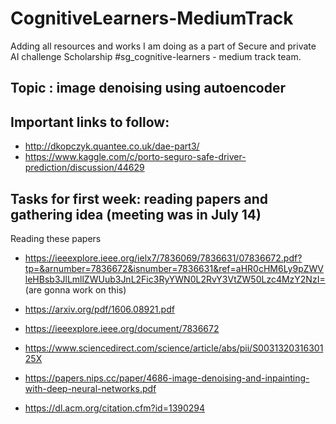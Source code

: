 # CognitiveLearners-MediumTrack
Adding all resources and works I am doing as a part of Secure and private AI challenge Scholarship #sg_cognitive-learners - medium track team.


## Topic : image denoising using autoencoder

## Important links to follow: 
- http://dkopczyk.quantee.co.uk/dae-part3/ 
- https://www.kaggle.com/c/porto-seguro-safe-driver-prediction/discussion/44629 

Tasks for first week: reading papers and gathering idea (meeting was in July 14) 
-- 
Reading these papers
- https://ieeexplore.ieee.org/ielx7/7836069/7836631/07836672.pdf?tp=&arnumber=7836672&isnumber=7836631&ref=aHR0cHM6Ly9pZWVleHBsb3JlLmllZWUub3JnL2Fic3RyYWN0L2RvY3VtZW50Lzc4MzY2NzI= (are gonna work on this) 

- https://arxiv.org/pdf/1606.08921.pdf 
- https://ieeexplore.ieee.org/document/7836672
- https://www.sciencedirect.com/science/article/abs/pii/S003132031630125X
- https://papers.nips.cc/paper/4686-image-denoising-and-inpainting-with-deep-neural-networks.pdf
- https://dl.acm.org/citation.cfm?id=1390294



